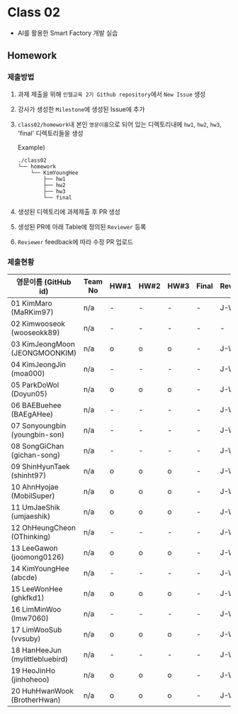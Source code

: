 # Class 02

* AI를 활용한 Smart Factory 개발 실습

## Homework

### 제출방법

1. 과제 제출을 위해 `인텔교육 2기 Github repository`에서 `New Issue` 생성

2. 강사가 생성한 `Milestone`에 생성된 Issue에 추가 

3. `class02/homework`내 본인 `영문이름`으로 되어 있는 디렉토리내에 `hw1`, `hw2`, `hw3`, 'final' 디렉토리들을 생성

    Example)
    ```
    ./class02
    └── homework
        └── KimYoungHee
            ├── hw1
            ├── hw2
            ├── hw3
            └── final
    ```

4. 생성된 디렉토리에 과제제출 후 PR 생성

5. 생성된 PR에 아래 Table에 정의된 `Reviewer` 등록

6. `Reviewer` feedback에 따라 수정 PR 업로드

### 제출현황

| 영문이름 (GitHub id)           | Team No | HW#1 | HW#2 | HW#3 | Final | Reviewer |
|-------------------------------|---------|------|------|------|-------|----------|
| 01 KimMaro (MaRKim97) | n/a | - | - | - | - | J-WBaek |
| 02 Kimwooseok (wooseokk89) | n/a | - | - | - | - | - | J-WBaek |
| 03 KimJeongMoon (JEONGMOONKIM) | n/a | o | o | o | - | J-WBaek |
| 04 KimJeongJin (moa000) | n/a | - | - | - | - | J-WBaek |
| 05 ParkDoWol (Doyun05) | n/a | o | o | o | - | J-WBaek |
| 06 BAEBuehee (BAEgAHee) | n/a | - | - | - | - | J-WBaek |
| 07 Sonyoungbin (youngbin-son) | n/a | - | - | - | - | J-WBaek |
| 08 SongGiChan (gichan-song) | n/a | - | - | - | - | J-WBaek |
| 09 ShinHyunTaek (shinht97) | n/a | o | o | o | - | J-WBaek |
| 10 AhnHyojae (MobilSuper) | n/a | o | o | o | - | J-WBaek |
| 11 UmJaeShik (umjaeshik) | n/a | o | o | o | - | J-WBaek |
| 12 OhHeungCheon (OThinking) | n/a | - | - | - | - | J-WBaek |
| 13 LeeGawon (joomong0126) | n/a | o | o | o | - | J-WBaek |
| 14 KimYoungHee (abcde) | n/a | - | - | - | - | J-WBaek |
| 15 LeeWonHee (ghkfkd1) | n/a | o | o | o | - | J-WBaek |
| 16 LimMinWoo (lmw7060) | n/a | - | - | - | - | J-WBaek |
| 17 LimWooSub (vvsuby) | n/a | o | o | o | - | J-WBaek |
| 18 HanHeeJun (mylittlebluebird) | n/a | - | - | - | - | J-WBaek |
| 19 HeoJinHo (jinhoheoo) | n/a | o | o | o | - |J-WBaek|
| 20 HuhHwanWook (BrotherHwan) | n/a | o | o | o | - | J-WBaek |
